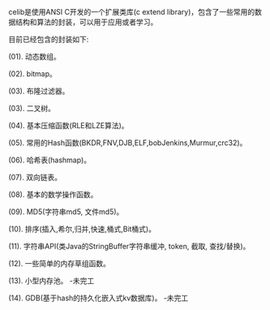 celib是使用ANSI C开发的一个扩展类库(c extend library)，包含了一些常用的数据结构和算法的封装，可以用于应用或者学习。

目前已经包含的封装如下:

(01). 动态数组。

(02). bitmap。

(03). 布隆过滤器。

(03). 二叉树。

(04). 基本压缩函数(RLE和LZE算法)。

(05). 常用的Hash函数(BKDR,FNV,DJB,ELF,bobJenkins,Murmur,crc32)。

(06). 哈希表(hashmap)。

(07). 双向链表。

(08). 基本的数学操作函数。

(09). MD5(字符串md5, 文件md5)。

(10). 排序(插入,希尔,归并,快速,桶式,Bit桶式)。

(11). 字符串API(类Java的StringBuffer字符串缓冲, token, 截取, 查找/替换)。

(12). 一些简单的内存草组函数。

(13). 小型内存池。								-未完工

(14). GDB(基于hash的持久化嵌入式kv数据库)。		-未完工
